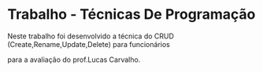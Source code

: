 # Trabalho - Técnicas De Programação



Neste trabalho foi desenvolvido a técnica do CRUD (Create,Rename,Update,Delete) para funcionários 

para a avaliação do prof.Lucas Carvalho.

